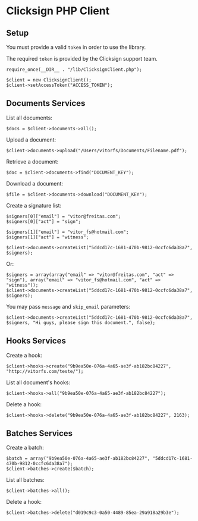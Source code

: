# Clicksign PHP Client

## Setup

You must provide a valid `token` in order to use the library.

The required `token` is provided by the Clicksign support team.

```
require_once(__DIR__ . "/lib/ClicksignClient.php");

$client = new ClicksignClient();
$client->setAccessToken("ACCESS_TOKEN");
```

## Documents Services

List all documents:

```
$docs = $client->documents->all();
```

Upload a document:

```
$client->documents->upload("/Users/vitorfs/Documents/Filename.pdf");
```

Retrieve a document:

```
$doc = $client->documents->find("DOCUMENT_KEY");
```

Download a document:

```
$file = $client->documents->download("DOCUMENT_KEY");
```

Create a signature list:

```
$signers[0]["email"] = "vitor@freitas.com";
$signers[0]["act"] = "sign";

$signers[1]["email"] = "vitor_fs@hotmail.com";
$signers[1]["act"] = "witness";

$client->documents->createList("5ddcd17c-1681-470b-9812-0ccfc6da38a7", $signers);
```

Or:

```
$signers = array(array("email" => "vitor@freitas.com", "act" => "sign"), array("email" => "vitor_fs@hotmail.com", "act" => "witness"));
$client->documents->createList("5ddcd17c-1681-470b-9812-0ccfc6da38a7", $signers);
```

You may pass `message` and `skip_email` parameters:

```
$client->documents->createList("5ddcd17c-1681-470b-9812-0ccfc6da38a7", $signers, "Hi guys, please sign this document.", false);
```

## Hooks Services

Create a hook:

```
$client->hooks->create("9b9ea50e-076a-4a65-ae3f-ab182bc84227", "http://vitorfs.com/teste/");
```

List all document's hooks:

```
$client->hooks->all("9b9ea50e-076a-4a65-ae3f-ab182bc84227");
```

Delete a hook:

```
$client->hooks->delete("9b9ea50e-076a-4a65-ae3f-ab182bc84227", 2163);
```

## Batches Services

Create a batch:

```
$batch = array("9b9ea50e-076a-4a65-ae3f-ab182bc84227", "5ddcd17c-1681-470b-9812-0ccfc6da38a7");
$client->batches->create($batch);
```

List all batches:

```
$client->batches->all();
```

Delete a hook:

```
$client->batches->delete("d019c9c3-0a50-4489-85ea-29a918a29b3e");
```
